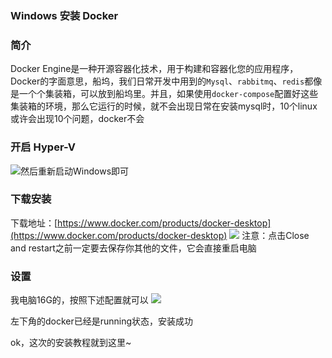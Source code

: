 ### Windows 安装 Docker

### 简介

Docker Engine是一种开源容器化技术，用于构建和容器化您的应用程序，Docker的字面意思，船坞，我们日常开发中用到的`Mysql`、`rabbitmq`、`redis`都像是一个个集装箱，可以放到船坞里。并且，如果使用`docker-compose`配置好这些集装箱的环境，那么它运行的时候，就不会出现日常在安装mysql时，10个linux或许会出现10个问题，docker不会

### 开启 Hyper-V

![](https://cdn.nlark.com/yuque/0/2020/png/631242/1591468643280-4565feea-5c87-4f39-a3c1-1332d6f359ab.png#align=left&display=inline&height=779&margin=%5Bobject%20Object%5D&originHeight=779&originWidth=1732&size=0&status=done&style=none&width=1732)然后重新启动Windows即可

### 下载安装

下载地址：[https://www.docker.com/products/docker-desktop](https://www.docker.com/products/docker-desktop)
![](https://cdn.nlark.com/yuque/0/2020/png/631242/1591468643393-1c6ae9db-cc29-4da7-a308-207899262f79.png#align=left&display=inline&height=496&margin=%5Bobject%20Object%5D&originHeight=496&originWidth=720&size=0&status=done&style=none&width=720)
注意：点击Close and restart之前一定要去保存你其他的文件，它会直接重启电脑

### 设置

我电脑16G的，按照下述配置就可以
![](https://cdn.nlark.com/yuque/0/2020/png/631242/1591468643266-e4caa41f-d7a5-45f1-a45a-02d5a447442b.png#align=left&display=inline&height=699&margin=%5Bobject%20Object%5D&originHeight=699&originWidth=1056&size=0&status=done&style=none&width=1056)

左下角的docker已经是running状态，安装成功

ok，这次的安装教程就到这里~
